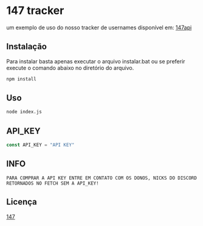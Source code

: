 # 147 tracker

um exemplo de uso do nosso tracker de usernames disponível em: [147api](https://api.147bio.club/)

## Instalação

Para instalar basta apenas executar o arquivo instalar.bat ou se preferir execute o comando abaixo no diretório do arquivo.

```js
npm install
```

## Uso

```bash
node index.js
```
## API_KEY

```javascript
const API_KEY = "API KEY"
```

## INFO
```
PARA COMPRAR A API KEY ENTRE EM CONTATO COM OS DONOS, NICKS DO DISCORD RETORNADOS NO FETCH SEM A API_KEY!
```
## Licença
[147](https://youtube.com/bancalabs)
